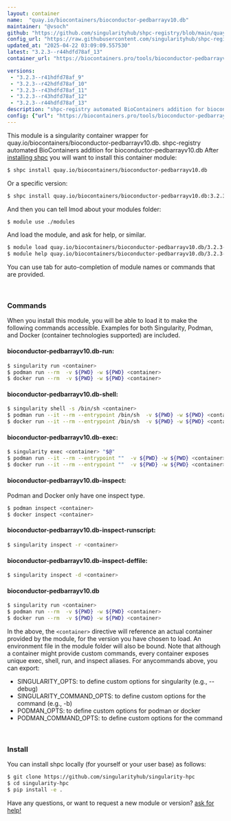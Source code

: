 ```yaml
---
layout: container
name:  "quay.io/biocontainers/bioconductor-pedbarrayv10.db"
maintainer: "@vsoch"
github: "https://github.com/singularityhub/shpc-registry/blob/main/quay.io/biocontainers/bioconductor-pedbarrayv10.db/container.yaml"
config_url: "https://raw.githubusercontent.com/singularityhub/shpc-registry/main/quay.io/biocontainers/bioconductor-pedbarrayv10.db/container.yaml"
updated_at: "2025-04-22 03:09:09.557530"
latest: "3.2.3--r44hdfd78af_13"
container_url: "https://biocontainers.pro/tools/bioconductor-pedbarrayv10.db"

versions:
 - "3.2.3--r41hdfd78af_9"
 - "3.2.3--r42hdfd78af_10"
 - "3.2.3--r43hdfd78af_11"
 - "3.2.3--r43hdfd78af_12"
 - "3.2.3--r44hdfd78af_13"
description: "shpc-registry automated BioContainers addition for bioconductor-pedbarrayv10.db"
config: {"url": "https://biocontainers.pro/tools/bioconductor-pedbarrayv10.db", "maintainer": "@vsoch", "description": "shpc-registry automated BioContainers addition for bioconductor-pedbarrayv10.db", "latest": {"3.2.3--r44hdfd78af_13": "sha256:ef4d0783f94f813cb6d2538f12fbdc30ee0310f928c1c3fc6a3d2bf0f783385c"}, "tags": {"3.2.3--r41hdfd78af_9": "sha256:291b93b8ba7cb03230b904ff138caaaf644540dfd9d749ab0abfe6933459ac0f", "3.2.3--r42hdfd78af_10": "sha256:b5068f8468a0e081aa8609af8b81ff8d87f144b3c970e9a2caf2226f3cbd5791", "3.2.3--r43hdfd78af_11": "sha256:4d53cc8584582755c9891435bd9163e3b487476c8f5ad956235bc5359129f07c", "3.2.3--r43hdfd78af_12": "sha256:f1ac731f1e2a590e014a862bc9a1b977ede6ea3c3fd4497d13bd4991866875d1", "3.2.3--r44hdfd78af_13": "sha256:ef4d0783f94f813cb6d2538f12fbdc30ee0310f928c1c3fc6a3d2bf0f783385c"}, "docker": "quay.io/biocontainers/bioconductor-pedbarrayv10.db"}
---
```


This module is a singularity container wrapper for quay.io/biocontainers/bioconductor-pedbarrayv10.db.
shpc-registry automated BioContainers addition for bioconductor-pedbarrayv10.db
After [installing shpc](#install) you will want to install this container module:


```bash
$ shpc install quay.io/biocontainers/bioconductor-pedbarrayv10.db
```

Or a specific version:

```bash
$ shpc install quay.io/biocontainers/bioconductor-pedbarrayv10.db:3.2.3--r44hdfd78af_13
```

And then you can tell lmod about your modules folder:

```bash
$ module use ./modules
```

And load the module, and ask for help, or similar.

```bash
$ module load quay.io/biocontainers/bioconductor-pedbarrayv10.db/3.2.3--r44hdfd78af_13
$ module help quay.io/biocontainers/bioconductor-pedbarrayv10.db/3.2.3--r44hdfd78af_13
```

You can use tab for auto-completion of module names or commands that are provided.

<br>

### Commands

When you install this module, you will be able to load it to make the following commands accessible.
Examples for both Singularity, Podman, and Docker (container technologies supported) are included.

#### bioconductor-pedbarrayv10.db-run:

```bash
$ singularity run <container>
$ podman run --rm  -v ${PWD} -w ${PWD} <container>
$ docker run --rm  -v ${PWD} -w ${PWD} <container>
```

#### bioconductor-pedbarrayv10.db-shell:

```bash
$ singularity shell -s /bin/sh <container>
$ podman run --it --rm --entrypoint /bin/sh  -v ${PWD} -w ${PWD} <container>
$ docker run --it --rm --entrypoint /bin/sh  -v ${PWD} -w ${PWD} <container>
```

#### bioconductor-pedbarrayv10.db-exec:

```bash
$ singularity exec <container> "$@"
$ podman run --it --rm --entrypoint ""  -v ${PWD} -w ${PWD} <container> "$@"
$ docker run --it --rm --entrypoint ""  -v ${PWD} -w ${PWD} <container> "$@"
```

#### bioconductor-pedbarrayv10.db-inspect:

Podman and Docker only have one inspect type.

```bash
$ podman inspect <container>
$ docker inspect <container>
```

#### bioconductor-pedbarrayv10.db-inspect-runscript:

```bash
$ singularity inspect -r <container>
```

#### bioconductor-pedbarrayv10.db-inspect-deffile:

```bash
$ singularity inspect -d <container>
```



#### bioconductor-pedbarrayv10.db

```bash
$ singularity run <container>
$ podman run --rm  -v ${PWD} -w ${PWD} <container>
$ docker run --rm  -v ${PWD} -w ${PWD} <container>
```


In the above, the `<container>` directive will reference an actual container provided
by the module, for the version you have chosen to load. An environment file in the
module folder will also be bound. Note that although a container
might provide custom commands, every container exposes unique exec, shell, run, and
inspect aliases. For anycommands above, you can export:

 - SINGULARITY_OPTS: to define custom options for singularity (e.g., --debug)
 - SINGULARITY_COMMAND_OPTS: to define custom options for the command (e.g., -b)
 - PODMAN_OPTS: to define custom options for podman or docker
 - PODMAN_COMMAND_OPTS: to define custom options for the command

<br>

### Install

You can install shpc locally (for yourself or your user base) as follows:

```bash
$ git clone https://github.com/singularityhub/singularity-hpc
$ cd singularity-hpc
$ pip install -e .
```

Have any questions, or want to request a new module or version? [ask for help!](https://github.com/singularityhub/singularity-hpc/issues)